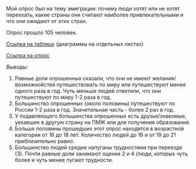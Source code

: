 Мой опрос был на тему эмиграции: почему люди хотят или не хотят переехать, какие страны они считают наиболее привлекательными и что они ожидают от этих стран.

Опрос прошло 105 человек.

[Ссылка на таблицу](https://docs.google.com/spreadsheets/d/1OmnaDiE2YXKB6UGYjlJZT-0i-YEbxZWijavnJNcne_M/edit?usp=sharing) (диаграммы на отдельных листах)

[Ссылка на опрос](https://docs.google.com/forms/d/e/1FAIpQLSfnmVBj7vKQ7tzdTuY8L_LYtxw1NvidxyzKIAMaXWhCF8zyMg/viewform?usp=sf_link)

*Выводы:*

1. Равные доли опрошенных сказали, что они не имеют желания/возможнойстей путешествовать по миру или путешествуют менее одного раза в год. Чуть меньше людей ответили, что они путешествуют по миру 1-2 раза в год.
2. Большинство опрошенных (около половины) путешествуют по России 1-2 раза в год. Значетельная часть - более 2 раз в год.
3. У подавляющего большинства опрошенных есть друзья/знакомые, уехавшие в другую страну на ПМЖ или для получения образования.
4. Больше половины прошедших этот опрос находятся в возрастной категории от 16 до 18 лет. Количество людей до 16 и от 19 до 21 приблизительно равно.
5. Большинство людей средне напуганы трудностями при переезде (3). Почти равные доли занимают оценки 2 и 4 (люди, которых чуть более и чуть менее пугают трудности.
